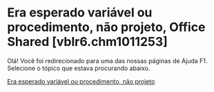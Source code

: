 
# Era esperado variável ou procedimento, não projeto, Office Shared [vblr6.chm1011253]

Olá! Você foi redirecionado para uma das nossas páginas de Ajuda F1. Selecione o tópico que estava procurando abaixo.

[Era esperado variável ou procedimento, não projeto](http://msdn.microsoft.com/library/d8a3954a-197e-0870-0a6f-1a21a2ee6706%28Office.15%29.aspx)
